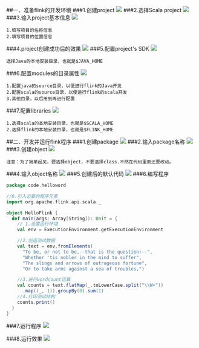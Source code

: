 ##一、准备flink的开发环境
###1.创建project
![](images/Snip20161127_25.png) 
###2.选择Scala project
![](images/Snip20161127_5.png) 
###3.输入project基本信息
![](images/Snip20161127_6.png) 
```
1.填写项目的名称信息
2.填写项目的位置信息
```
###4.project创建成功后的效果
![](images/Snip20161127_7.png) 
###5.配置project's SDK
![](images/Snip20161127_8.png) 
```
选择Java的本地安装目录，也就是$JAVA_HOME
```
###6.配置modules的目录属性
![](images/Snip20161127_9.png) 
```
1.配置java的source目录，以便进行flink的Java开发
2.配置scala的source目录，以便进行flink的scala开发
3.其他目录，以后用到再进行配置
```

###7.配置libraries
![](images/Snip20161127_15.png) 
```
1.选择scala的本地安装目录，也就是$SCALA_HOME
2.选择flink的本地安装目录，也就是$FLINK_HOME
```
##二、开发并运行flink程序
###1.创建package
![](images/Snip20161127_21.png) 
###2.输入package名称
![](images/Snip20161127_25.png) 
###3.创建object
![](images/Snip20161127_26.png) 
```
注意：为了简单起见，要选择object，不要选择class.不然在代码里面还要改动。
```

###4.输入object名称
![](images/Snip20161127_30.png) 
###5.创建后的默认代码
![](images/Snip20161127_31.png) 
###6.编写程序
```scala
package code.helloword

//0.引入必要的程序元素
import org.apache.flink.api.scala._

object HelloFlink {
  def main(args: Array[String]): Unit = {
    // 1.设置运行环境
    val env = ExecutionEnvironment.getExecutionEnvironment

    //2.创造测试数据
    val text = env.fromElements(
      "To be, or not to be,--that is the question:--",
      "Whether 'tis nobler in the mind to suffer",
      "The slings and arrows of outrageous fortune",
      "Or to take arms against a sea of troubles,")

    //3.进行wordcount运算
    val counts = text.flatMap(_.toLowerCase.split("\\W+"))
      .map((_, 1)).groupBy(0).sum(1)
    //4.打印测试结构
    counts.print()
  }
}
```
###7.运行程序
![](images/Snip20161127_33.png) 

###8.运行效果
![](images/Snip20161127_33.png) 